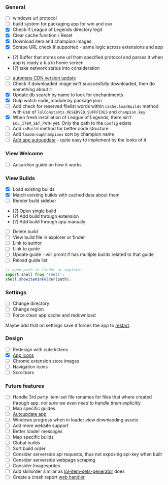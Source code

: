     
### General
- [ ] windows url protocol
- [ ] build system for packaging app for win and osx
- [x] Check if League of Legends directory legit
- [x] Clear cache function / Reset
- [x] Download item and champion images
- [x] Scrape URL check if supported - same logic across extensions and app
- [?] Buffer that stores one url from specified protocol and parses it when app is ready a.k.a in home screen
- [?] take network status into consideration
- [ ] [automate CDN version update](https://developer.riotgames.com/api/methods#!/968/3325)
- [ ] Check if downloaded image isn't succcesfully downloaded, then do something about it
- [x] Update db search by name to look for enchantments
- [x] Gulp watch node_module by package json
- [ ] Add check for reserved filelist words within `cache.loadBuilds` method with use of `lolConstants.RESERVED_SUFFFIXES` and `champion.key`
- [x] When fresh installation of League of Legends, there isn't `LOL_ITEM_SET_PATH` yet. Only the path to the `Config` exists
- [ ] Add `isBuild` method for better code structure
- [ ] Add `loadGroupChampions` sort by champion name
- [ ] [Add app autoupdate](https://github.com/atom/electron/blob/master/docs/api/auto-updater.md) - quite easy to implement by the looks of it

### View Welcome
- [ ] Accardion guide on how it works

### View Builds
- [x] Load existing builds
- [x] Match existing builds with cached data about them
- [ ] Render build sidebar
- [?] Open single build
- [?] Add build through extension
- [?] Add build through app manualy
- [ ] Delete build
- [ ] View build file in explorer or finder
- [ ] Link to author
- [ ] Link to guide
- [ ] Update guide - will promt if has multiple builds related to that guide
- [ ] Reload guide list

```javascript
// open path in finder or explorer
import shell from 'shell';
shell.showItemInFolder(path);
```

### Settings
- [ ] Change directory
- [ ] Change region
- [ ] Force clean app cache and redownload

Maybe add that on settings save it forces the app to [restart](https://github.com/atom/electron/issues/539).

### Design
- [ ] Redesign with cute kittens
- [x] [App icons](http://google.github.io/material-design-icons/#icon-images-for-the-web)
- [ ] Chrome extension store images 
- [ ] Navigation icons
- [ ] Scrollbars

### Future features
- [ ] Handle 3rd party item-set file renames for files that where created through app. *not sure we even need to handle them explicitly*
- [ ] Map specific guides
- [ ] [Autoupdate app](https://github.com/atom/electron/blob/master/docs/api/auto-updater.md)
- [ ] Windows progress when in loader view downlaoding assets
- [ ] Add more website support
- [ ] Better loader messages
- [ ] Map specific builds
- [ ] Global builds
- [ ] Sort build order
- [ ] Consider serverside api requests, thus not exposing api-key  when built
- [ ] Consider serverside webpage scraping
- [ ] Consider Imagesprites
- [ ] Add skillorder similar as [lol-item-sets-generator](http://www.lol-item-sets-generator.org/) does
- [ ] Create a crash report [web handler](https://github.com/atom/electron/blob/master/docs/api/crash-reporter.md#crash-reporter-payload)
